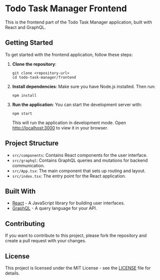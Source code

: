 # Todo Task Manager Frontend

This is the frontend part of the Todo Task Manager application, built with React and GraphQL. 

## Getting Started

To get started with the frontend application, follow these steps:

1. **Clone the repository**:
   ```
   git clone <repository-url>
   cd todo-task-manager/frontend
   ```

2. **Install dependencies**:
   Make sure you have Node.js installed. Then run:
   ```
   npm install
   ```

3. **Run the application**:
   You can start the development server with:
   ```
   npm start
   ```
   This will run the application in development mode. Open [http://localhost:3000](http://localhost:3000) to view it in your browser.

## Project Structure

- `src/components`: Contains React components for the user interface.
- `src/graphql`: Contains GraphQL queries and mutations for backend communication.
- `src/App.tsx`: The main component that sets up routing and layout.
- `src/index.tsx`: The entry point for the React application.

## Built With

- [React](https://reactjs.org/) - A JavaScript library for building user interfaces.
- [GraphQL](https://graphql.org/) - A query language for your API.

## Contributing

If you want to contribute to this project, please fork the repository and create a pull request with your changes.

## License

This project is licensed under the MIT License - see the [LICENSE](LICENSE) file for details.